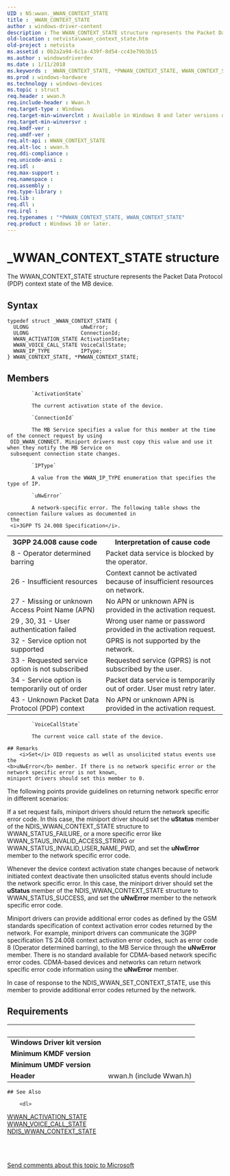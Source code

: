 ```yaml
---
UID : NS:wwan._WWAN_CONTEXT_STATE
title : _WWAN_CONTEXT_STATE
author : windows-driver-content
description : The WWAN_CONTEXT_STATE structure represents the Packet Data Protocol (PDP) context state of the MB device.
old-location : netvista\wwan_context_state.htm
old-project : netvista
ms.assetid : 0b2a2a94-6c1a-439f-8d54-cc43e79b3b15
ms.author : windowsdriverdev
ms.date : 1/11/2018
ms.keywords : _WWAN_CONTEXT_STATE, *PWWAN_CONTEXT_STATE, WWAN_CONTEXT_STATE
ms.prod : windows-hardware
ms.technology : windows-devices
ms.topic : struct
req.header : wwan.h
req.include-header : Wwan.h
req.target-type : Windows
req.target-min-winverclnt : Available in Windows 8 and later versions of Windows.
req.target-min-winversvr : 
req.kmdf-ver : 
req.umdf-ver : 
req.alt-api : WWAN_CONTEXT_STATE
req.alt-loc : wwan.h
req.ddi-compliance : 
req.unicode-ansi : 
req.idl : 
req.max-support : 
req.namespace : 
req.assembly : 
req.type-library : 
req.lib : 
req.dll : 
req.irql : 
req.typenames : "*PWWAN_CONTEXT_STATE, WWAN_CONTEXT_STATE"
req.product : Windows 10 or later.
---
```


# _WWAN_CONTEXT_STATE structure
The WWAN_CONTEXT_STATE structure represents the Packet Data Protocol (PDP) context state of the MB
  device.

## Syntax
````
typedef struct _WWAN_CONTEXT_STATE {
  ULONG                 uNwError;
  ULONG                 ConnectionId;
  WWAN_ACTIVATION_STATE ActivationState;
  WWAN_VOICE_CALL_STATE VoiceCallState;
  WWAN_IP_TYPE          IPType;
} WWAN_CONTEXT_STATE, *PWWAN_CONTEXT_STATE;
````

## Members

        
            `ActivationState`

            The current activation state of the device.
        
            `ConnectionId`

            The MB Service specifies a value for this member at the time of the connect request by using
     OID_WWAN_CONNECT. Miniport drivers must copy this value and use it when they notify the MB Service on
     subsequent connection state changes.
        
            `IPType`

            A value from the WWAN_IP_TYPE enumeration that specifies the type of IP.
        
            `uNwError`

            A network-specific error. The following table shows the connection failure values as documented in
     the 
     <i>3GPP TS 24.008 Specification</i>.
     

<table>
<tr>
<th>3GPP 24.008 cause code</th>
<th>Interpretation of cause code</th>
</tr>
<tr>
<td>
8 - Operator determined barring

</td>
<td>
Packet data service is blocked by the operator.

</td>
</tr>
<tr>
<td>
26 - Insufficient resources

</td>
<td>
Context cannot be activated because of insufficient resources on network.

</td>
</tr>
<tr>
<td>
27 - Missing or unknown Access Point Name (APN)

</td>
<td>
No APN or unknown APN is provided in the activation request.

</td>
</tr>
<tr>
<td>
29 , 30, 31 - User authentication failed

</td>
<td>
Wrong user name or password provided in the activation request.

</td>
</tr>
<tr>
<td>
32 - Service option not supported

</td>
<td>
GPRS is not supported by the network.

</td>
</tr>
<tr>
<td>
33 - Requested service option is not subscribed

</td>
<td>
Requested service (GPRS) is not subscribed by the user.

</td>
</tr>
<tr>
<td>
34 - Service option is temporarily out of order

</td>
<td>
Packet data service is temporarily out of order. User must retry later.

</td>
</tr>
<tr>
<td>
43 - Unknown Packet Data Protocol (PDP) context

</td>
<td>
No APN or unknown APN is provided in the activation request.

</td>
</tr>
</table>
        
            `VoiceCallState`

            The current voice call state of the device.

    ## Remarks
        <i>Set</i> OID requests as well as unsolicited status events use the 
    <b>uNwError</b> member. If there is no network specific error or the network specific error is not known,
    miniport drivers should set this member to 0.

The following points provide guidelines on returning network specific error in different
    scenarios:

If a set request fails, miniport drivers should return the network specific error code. In this
      case, the miniport driver should set the 
      <b>uStatus</b> member of the NDIS_WWAN_CONTEXT_STATE structure to WWAN_STATUS_FAILURE, or a more
      specific error like WWAN_STAUS_INVALID_ACCESS_STRING or WWAN_STATUS_INVALID_USER_NAME_PWD, and set the 
      <b>uNwError</b> member to the network specific error code.

Whenever the device context activation state changes because of network initiated context deactivate
      then unsolicited status events should include the network specific error. In this case, the miniport
      driver should set the 
      <b>uStatus</b> member of the NDIS_WWAN_CONTEXT_STATE structure to WWAN_STATUS_SUCCESS, and set the 
      <b>uNwError</b> member to the network specific error code.

Miniport drivers can provide additional error codes as defined by the GSM standards specification of
    context activation error codes returned by the network. For example, miniport drivers can communicate the
    3GPP specification TS 24.008 context activation error codes, such as error code 8 (Operator determined
    barring), to the MB Service through the 
    <b>uNwError</b> member. There is no standard available for CDMA-based network specific error codes.
    CDMA-based devices and networks can return network specific error code information using the 
    <b>uNwError</b> member.

In case of response to the NDIS_WWAN_SET_CONTEXT_STATE, use this member to provide additional error
    codes returned by the network.

## Requirements
| &nbsp; | &nbsp; |
| ---- |:---- |
| **Windows Driver kit version** |  |
| **Minimum KMDF version** |  |
| **Minimum UMDF version** |  |
| **Header** | wwan.h (include Wwan.h) |

    ## See Also

        <dl>
<dt>
<a href="..\wwan\ne-wwan-_wwan_activation_state.md">WWAN_ACTIVATION_STATE</a>
</dt>
<dt>
<a href="..\wwan\ne-wwan-_wwan_voice_call_state.md">WWAN_VOICE_CALL_STATE</a>
</dt>
<dt>
<a href="..\ndiswwan\ns-ndiswwan-_ndis_wwan_context_state.md">NDIS_WWAN_CONTEXT_STATE</a>
</dt>
</dl>
 

 

<a href="mailto:wsddocfb@microsoft.com?subject=Documentation%20feedback [netvista\netvista]:%20WWAN_CONTEXT_STATE structure%20 RELEASE:%20(1/11/2018)&amp;body=%0A%0APRIVACY STATEMENT%0A%0AWe use your feedback to improve the documentation. We don't use your email address for any other purpose, and we'll remove your email address from our system after the issue that you're reporting is fixed. While we're working to fix this issue, we might send you an email message to ask for more info. Later, we might also send you an email message to let you know that we've addressed your feedback.%0A%0AFor more info about Microsoft's privacy policy, see http://privacy.microsoft.com/en-us/default.aspx." title="Send comments about this topic to Microsoft">Send comments about this topic to Microsoft</a>